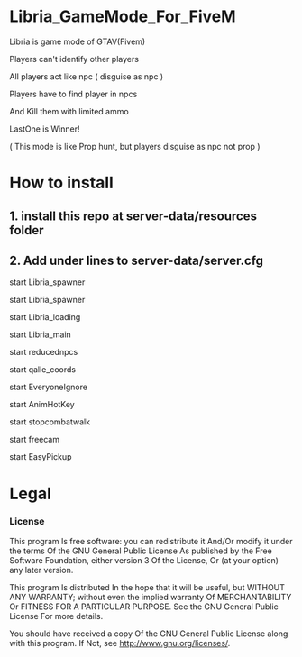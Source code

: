 # Libria_GameMode_For_FiveM
Libria is game mode of GTAV(Fivem)

Players can't identify other players

All players act like npc ( disguise as npc )

Players have to find player in npcs

And Kill them with limited ammo

LastOne is Winner!

( This mode is like Prop hunt, but players disguise as npc not prop )

# How to install

## 1. install this repo at server-data/resources folder

## 2. Add under lines to server-data/server.cfg

start Libria_spawner  

start Libria_spawner 

start Libria_loading 

start Libria_main 

start reducednpcs 

start qalle_coords 

start EveryoneIgnore 

start AnimHotKey 

start stopcombatwalk 

start freecam 

start EasyPickup 


# Legal
### License
This program Is free software: you can redistribute it And/Or modify it under the terms Of the GNU General Public License As published by the Free Software Foundation, either version 3 Of the License, Or (at your option) any later version.

This program Is distributed In the hope that it will be useful, but WITHOUT ANY WARRANTY; without even the implied warranty Of MERCHANTABILITY Or FITNESS FOR A PARTICULAR PURPOSE. See the GNU General Public License For more details.

You should have received a copy Of the GNU General Public License along with this program. If Not, see http://www.gnu.org/licenses/.



